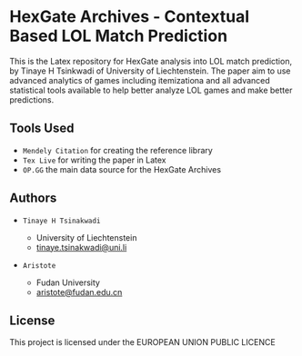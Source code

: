 # HexGate Archives - Contextual Based LOL Match Prediction

This is the Latex repository for HexGate analysis into LOL match prediction, by Tinaye H Tsinkwadi of University of Liechtenstein. The paper aim to use advanced analytics of games including itemizationa and all advanced statistical tools available to help better analyze LOL games and make better predictions.

## Tools Used

- `Mendely Citation` for creating the reference library
- `Tex Live` for writing the paper in Latex
- `OP.GG` the main data source for the HexGate Archives

## Authors

- `Tinaye H Tsinakwadi`
    - University of Liechtenstein
    - tinaye.tsinakwadi@uni.li

- `Aristote`
    - Fudan University
    - aristote@fudan.edu.cn


## License

This project is licensed under the EUROPEAN UNION PUBLIC LICENCE
